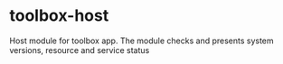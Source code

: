 # toolbox-host
Host module for toolbox app. The module checks and presents system versions, resource and service status
